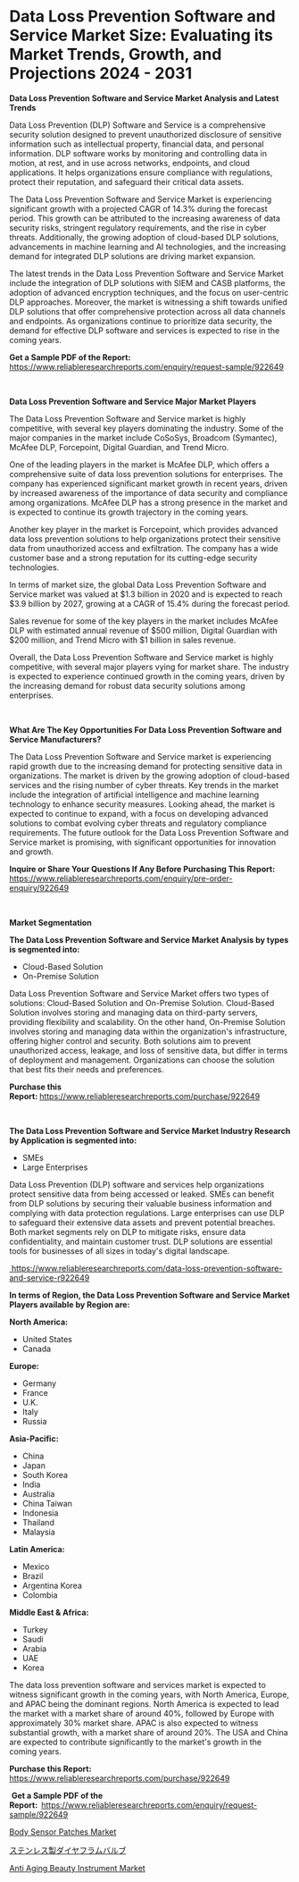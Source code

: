 <p><h1>Data Loss Prevention Software and Service Market Size: Evaluating its Market Trends, Growth, and Projections 2024 - 2031</h1></p><p><strong>Data Loss Prevention Software and Service Market Analysis and Latest Trends</strong></p>
<p><p>Data Loss Prevention (DLP) Software and Service is a comprehensive security solution designed to prevent unauthorized disclosure of sensitive information such as intellectual property, financial data, and personal information. DLP software works by monitoring and controlling data in motion, at rest, and in use across networks, endpoints, and cloud applications. It helps organizations ensure compliance with regulations, protect their reputation, and safeguard their critical data assets.</p><p>The Data Loss Prevention Software and Service Market is experiencing significant growth with a projected CAGR of 14.3% during the forecast period. This growth can be attributed to the increasing awareness of data security risks, stringent regulatory requirements, and the rise in cyber threats. Additionally, the growing adoption of cloud-based DLP solutions, advancements in machine learning and AI technologies, and the increasing demand for integrated DLP solutions are driving market expansion.</p><p>The latest trends in the Data Loss Prevention Software and Service Market include the integration of DLP solutions with SIEM and CASB platforms, the adoption of advanced encryption techniques, and the focus on user-centric DLP approaches. Moreover, the market is witnessing a shift towards unified DLP solutions that offer comprehensive protection across all data channels and endpoints. As organizations continue to prioritize data security, the demand for effective DLP software and services is expected to rise in the coming years.</p></p>
<p><strong>Get a Sample PDF of the Report:&nbsp;</strong> <a href="https://www.reliableresearchreports.com/enquiry/request-sample/922649">https://www.reliableresearchreports.com/enquiry/request-sample/922649</a></p>
<p>&nbsp;</p>
<p><strong>Data Loss Prevention Software and Service Major Market Players</strong></p>
<p><p>The Data Loss Prevention Software and Service market is highly competitive, with several key players dominating the industry. Some of the major companies in the market include CoSoSys, Broadcom (Symantec), McAfee DLP, Forcepoint, Digital Guardian, and Trend Micro.</p><p>One of the leading players in the market is McAfee DLP, which offers a comprehensive suite of data loss prevention solutions for enterprises. The company has experienced significant market growth in recent years, driven by increased awareness of the importance of data security and compliance among organizations. McAfee DLP has a strong presence in the market and is expected to continue its growth trajectory in the coming years.</p><p>Another key player in the market is Forcepoint, which provides advanced data loss prevention solutions to help organizations protect their sensitive data from unauthorized access and exfiltration. The company has a wide customer base and a strong reputation for its cutting-edge security technologies.</p><p>In terms of market size, the global Data Loss Prevention Software and Service market was valued at $1.3 billion in 2020 and is expected to reach $3.9 billion by 2027, growing at a CAGR of 15.4% during the forecast period.</p><p>Sales revenue for some of the key players in the market includes McAfee DLP with estimated annual revenue of $500 million, Digital Guardian with $200 million, and Trend Micro with $1 billion in sales revenue.</p><p>Overall, the Data Loss Prevention Software and Service market is highly competitive, with several major players vying for market share. The industry is expected to experience continued growth in the coming years, driven by the increasing demand for robust data security solutions among enterprises.</p></p>
<p>&nbsp;</p>
<p><strong>What Are The Key Opportunities For Data Loss Prevention Software and Service Manufacturers?</strong></p>
<p><p>The Data Loss Prevention Software and Service market is experiencing rapid growth due to the increasing demand for protecting sensitive data in organizations. The market is driven by the growing adoption of cloud-based services and the rising number of cyber threats. Key trends in the market include the integration of artificial intelligence and machine learning technology to enhance security measures. Looking ahead, the market is expected to continue to expand, with a focus on developing advanced solutions to combat evolving cyber threats and regulatory compliance requirements. The future outlook for the Data Loss Prevention Software and Service market is promising, with significant opportunities for innovation and growth.</p></p>
<p><strong>Inquire or Share Your Questions If Any Before Purchasing This Report:</strong> <a href="https://www.reliableresearchreports.com/enquiry/pre-order-enquiry/922649">https://www.reliableresearchreports.com/enquiry/pre-order-enquiry/922649</a></p>
<p>&nbsp;</p>
<p><strong>Market Segmentation</strong></p>
<p><strong>The Data Loss Prevention Software and Service Market Analysis by types is segmented into:</strong></p>
<p><ul><li>Cloud-Based Solution</li><li>On-Premise Solution</li></ul></p>
<p><p>Data Loss Prevention Software and Service Market offers two types of solutions: Cloud-Based Solution and On-Premise Solution. Cloud-Based Solution involves storing and managing data on third-party servers, providing flexibility and scalability. On the other hand, On-Premise Solution involves storing and managing data within the organization's infrastructure, offering higher control and security. Both solutions aim to prevent unauthorized access, leakage, and loss of sensitive data, but differ in terms of deployment and management. Organizations can choose the solution that best fits their needs and preferences.</p></p>
<p><strong>Purchase this Report:&nbsp;</strong><a href="https://www.reliableresearchreports.com/purchase/922649">https://www.reliableresearchreports.com/purchase/922649</a></p>
<p>&nbsp;</p>
<p><strong>The Data Loss Prevention Software and Service Market Industry Research by Application is segmented into:</strong></p>
<p><ul><li>SMEs</li><li>Large Enterprises</li></ul></p>
<p><p>Data Loss Prevention (DLP) software and services help organizations protect sensitive data from being accessed or leaked. SMEs can benefit from DLP solutions by securing their valuable business information and complying with data protection regulations. Large enterprises can use DLP to safeguard their extensive data assets and prevent potential breaches. Both market segments rely on DLP to mitigate risks, ensure data confidentiality, and maintain customer trust. DLP solutions are essential tools for businesses of all sizes in today's digital landscape.</p></p>
<p><a href="https://www.reliableresearchreports.com/data-loss-prevention-software-and-service-r922649">&nbsp;https://www.reliableresearchreports.com/data-loss-prevention-software-and-service-r922649</a></p>
<p><strong>In terms of Region, the Data Loss Prevention Software and Service Market Players available by Region are:</strong></p>
<p>
    <p> <strong> North America: </strong>
        <ul>
            <li>United States</li>
            <li>Canada</li>
        </ul>
        </p> 
    <p> <strong> Europe: </strong>
        <ul>
            <li>Germany</li>
            <li>France</li>
            <li>U.K.</li>
            <li>Italy</li>
            <li>Russia</li>
        </ul>
        </p> 
    <p> <strong> Asia-Pacific: </strong>
        <ul>
            <li>China</li>
            <li>Japan</li>
            <li>South Korea</li>
            <li>India</li>
            <li>Australia</li>
            <li>China Taiwan</li>
            <li>Indonesia</li>
            <li>Thailand</li>
            <li>Malaysia</li>
        </ul>
        </p> 
    <p> <strong> Latin America: </strong>
        <ul>
            <li>Mexico</li>
            <li>Brazil</li>
            <li>Argentina Korea</li>
            <li>Colombia</li>
        </ul>
        </p> 
    <p> <strong> Middle East & Africa: </strong>
        <ul>
            <li>Turkey</li>
            <li>Saudi</li>
            <li>Arabia</li>
            <li>UAE</li>
            <li>Korea</li>
        </ul>
    </p>
    </p>
<p><p>The data loss prevention software and services market is expected to witness significant growth in the coming years, with North America, Europe, and APAC being the dominant regions. North America is expected to lead the market with a market share of around 40%, followed by Europe with approximately 30% market share. APAC is also expected to witness substantial growth, with a market share of around 20%. The USA and China are expected to contribute significantly to the market's growth in the coming years.</p></p>
<p><strong>Purchase this Report: </strong><a href="https://www.reliableresearchreports.com/purchase/922649">https://www.reliableresearchreports.com/purchase/922649</a></p>
<p>&nbsp;<strong>Get a Sample PDF of the Report:&nbsp;&nbsp;</strong><a href="https://www.reliableresearchreports.com/enquiry/request-sample/922649">https://www.reliableresearchreports.com/enquiry/request-sample/922649</a></p>
<p><strong></strong></p>
<p><p><a href="https://github.com/Hazelklievgspy6vdcsmu106w/Market-Research-Report-List-3/blob/main/body-sensor-patches-market.md">Body Sensor Patches Market</a></p><p><a href="https://github.com/schmahlson/Market-Research-Report-List-2/blob/main/6336301175365.md">ステンレス製ダイヤフラムバルブ</a></p><p><a href="https://github.com/LiamDavis60/Market-Research-Report-List-1/blob/main/anti-aging-beauty-instrument-market.md">Anti Aging Beauty Instrument Market</a></p></p>